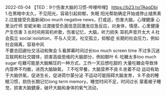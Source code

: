 2022-05-04
【TED：9个伤害大脑的习惯-哔哩哔哩】 https://b23.tv/7ApqDbj
1.在黑暗中太久，不见阳光，容易引起抑郁，失眠  阳光帮助确定开始或停止褪黑素
2.过度接受负面新闻too much negative news，打或逃，伤害大脑，心理健康
心里治疗师 安妮米勒 过渡接受负面信息回激发应急反应，对身体，情感，心里健康产生伤害
3.长时间用耳机听歌，伤害记忆，大脑，听力损失
耳机声音开太大
4.社会孤立 social isolation，不与人交流，社交孤立，抑郁症  长期的社会压力，例如社会隔离，容易中风  
不要总回避社交活动和聚会
5.看屏幕时间过长too much screen time
不过多沉迷互联网和社交媒体，损害高级思维的大脑部分，例如额叶
6. 吃糖太多too much sugar
   吃糖可能是大脑解压的一种方式，工作一天后想吃甜的 大量吃糖会导致体内营养不均衡，进而大脑缺氧，
7.不吃早餐，大脑营养不良
8.坐着不动
运动有助于大脑供氧，促进生长，促进荷尔蒙分泌  不运动可能阻碍大脑发育，
9.不良的睡眠习惯，损伤长期记忆long term memory，睡觉时间不足，时间过长
蒙着被子睡觉，损害大脑健康，破坏大脑和身体的氧气流动，